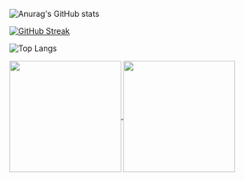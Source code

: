 <!--
**UkiMahfuda/UkiMahfuda** is a ✨ _special_ ✨ repository because its `README.md` (this file) appears on your GitHub profile.

Here are some ideas to get you started:

- 🔭 I’m currently working on ...
- 🌱 I’m currently learning ...
- 👯 I’m looking to collaborate on ...
- 🤔 I’m looking for help with ...
- 💬 Ask me about ...
- 📫 How to reach me: ...
- 😄 Pronouns: ...
- ⚡ Fun fact: ...
-->
![Anurag's GitHub stats](https://github-readme-stats.vercel.app/api?username=ukimahfuda&show_icons=true&theme=react&hide_border=true&border_radius=15&card_width=900)

[![GitHub Streak](https://github-readme-streak-stats.herokuapp.com?user=Uki%20Mahfuda&theme=react&hide_border=true&border_radius=15&card_width=900)](https://git.io/streak-stats)

![Top Langs](https://github-readme-stats.vercel.app/api/top-langs/?username=ukimahfuda&layout=compact&card_width=900&theme=react)

<a href="https://github.com/ukimahfuda">
  <img height=200 align="center" src="https://github-readme-stats.vercel.app/api?username=ukimahfuda&show_icons=true&theme=react&hide_border=true&border_radius=15" />
</a>
<a href="https://github.com/ukimahfuda">
  <img height=200 align="center" src="https://github-readme-streak-stats.herokuapp.com?user=Uki%20Mahfuda&theme=react&hide_border=true&border_radius=15)](https://git.io/streak-stats" />
</a>



